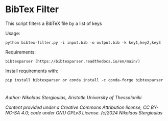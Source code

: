 # BibTex Filter

This script filters a BibTeX file by a list of keys

Usage: 

    python bibtex-filter.py -i input.bib -o output.bib -k key1,key2,key3

Requirements: 

    bibtexparser (https://bibtexparser.readthedocs.io/en/main/)
    
Install requirements with: 

    pip install bibtexparser or conda install -c conda-forge bibtexparser

# # 

*Author: Nikolaos Stergioulas, Aristotle University of Thessaloniki*

*Content provided under a Creative Commons Attribution license, CC BY-NC-SA 4.0; code under GNU GPLv3 License. (c)2024 Nikolaos Stergioulas*
